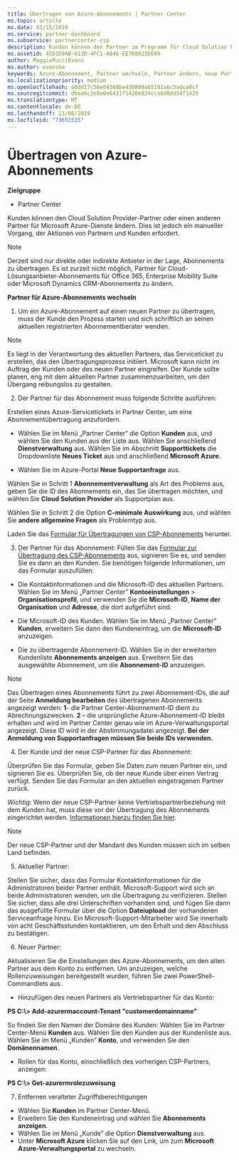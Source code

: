 ```yaml
---
title: Übertragen von Azure-Abonnements | Partner Center
ms.topic: article
ms.date: 03/15/2019
ms.service: partner-dashboard
ms.subservice: partnercenter-csp
description: Kunden können den Partner im Programm für Cloud Solution Provider ändern, den sie für Microsoft Azure-Dienste verwenden möchten. Dies ist jedoch ein manueller Vorgang, der Aktionen von Partnern und Kunden erfordert.
ms.assetid: 42D1D9AB-613D-4FC1-A846-EE769923E699
author: MaggiePucciEvans
ms.author: evansma
keywords: Azure-Abonnement, Partner wechseln, Partner ändern, neue Partner, andere Partner
ms.localizationpriority: medium
ms.openlocfilehash: a0dd17c56e04368be430808ab5191a6c5adca8cf
ms.sourcegitcommit: dbaa6c2e8a0e6431f1420e024cca6d0dd54f1425
ms.translationtype: MT
ms.contentlocale: de-DE
ms.lasthandoff: 11/06/2019
ms.locfileid: "73651535"
---
```

# <a name="transfer-azure-subscriptions"></a>Übertragen von Azure-Abonnements 

**Zielgruppe**

-  Partner Center

Kunden können den Cloud Solution Provider-Partner oder einen anderen Partner für Microsoft Azure-Dienste ändern. Dies ist jedoch ein manueller Vorgang, der Aktionen von Partnern und Kunden erfordert.

>[!Note]  
>Derzeit sind nur direkte oder indirekte Anbieter in der Lage, Abonnements zu übertragen.
>Es ist zurzeit nicht möglich, Partner für Cloud-Lösungsanbieter-Abonnements für Office 365, Enterprise Mobility Suite oder Microsoft Dynamics CRM-Abonnements zu ändern.



**Partner für Azure-Abonnements wechseln**

1. Um ein Azure-Abonnement auf einen neuen Partner zu übertragen, muss der Kunde den Prozess starten und sich schriftlich an seinen aktuellen registrierten Abonnementberater wenden. 
>[!Note]
>Es liegt in der Verantwortung des aktuellen Partners, das Serviceticket zu erstellen, das den Übertragungsprozess initiiert. Microsoft kann nicht im Auftrag der Kunden oder des neuen Partner eingreifen. Der Kunde sollte planen, eng mit dem aktuellen Partner zusammenzuarbeiten, um den Übergang reibungslos zu gestalten.

2. Der Partner für das Abonnement muss folgende Schritte ausführen:

Erstellen eines Azure-Servicetickets in Partner Center, um eine Abonnementübertragung anzufordern.
-   Wählen Sie im Menü „Partner Center“ die Option **Kunden** aus, und wählen Sie den Kunden aus der Liste aus. Wählen Sie anschließend **Dienstverwaltung** aus. Wählen Sie im Abschnitt **Supporttickets** die Dropdownliste **Neues Ticket** aus und anschließend **Microsoft Azure**.

-   Wählen Sie im Azure-Portal **Neue Supportanfrage** aus.

Wählen Sie in Schritt 1 **Abonnementverwaltung** als Art des Problems aus, geben Sie die ID des Abonnements ein, das Sie übertragen möchten, und wählen Sie **Cloud Solution Provider** als Supportplan aus.

Wählen Sie in Schritt 2 die Option **C-minimale Auswirkung** aus, und wählen Sie **andere allgemeine Fragen** als Problemtyp aus.

Laden Sie das [Formular für Übertragungen von CSP-Abonnements](https://assets.windowsphone.com/5222c408-e546-4e01-b72a-2ec7d4c43d57/CSP_Subscription_Transfer_Form_Azure_InvariantCulture_Default.zip) herunter.

3. Der Partner für das Abonnement: Füllen Sie das [Formular zur Übertragung des CSP-Abonnements](https://assets.windowsphone.com/5222c408-e546-4e01-b72a-2ec7d4c43d57/CSP_Subscription_Transfer_Form_Azure_InvariantCulture_Default.zip) aus, signieren Sie es, und senden Sie es dann an den Kunden. Sie benötigen folgende Informationen, um das Formular auszufüllen:

- Die Kontaktinformationen und die Microsoft-ID des aktuellen Partners. Wählen Sie im Menü „Partner Center” **Kontoeinstellungen** &gt; **Organisationsprofil**, und verwenden Sie die **Microsoft-ID**, **Name der Organisation** und **Adresse**, die dort aufgeführt sind.

- Die Microsoft-ID des Kunden. Wählen Sie im Menü „Partner Center” **Kunden**, erweitern Sie dann den Kundeneintrag, um die **Microsoft-ID** anzuzeigen.

- Die zu übertragende Abonnement-ID. Wählen Sie in der erweiterten Kundenliste **Abonnements anzeigen** aus. Erweitern Sie das ausgewählte Abonnement, um die **Abonnement-ID** anzuzeigen.

>[!Note]
>Das Übertragen eines Abonnements führt zu zwei Abonnement-IDs, die auf der Seite **Anmeldung bearbeiten** des übertragenen Abonnements angezeigt werden: **1**- die Partner Center-Abonnement-ID dient zu Abrechnungszwecken. 
**2** – die ursprüngliche Azure-Abonnement-ID bleibt erhalten und wird im Partner Center genau wie im Azure-Verwaltungsportal angezeigt. Diese ID wird in der Abstimmungsdatei angezeigt.  **Bei der Anmeldung von Supportanfragen müssen Sie beide IDs verwenden.**

4. Der Kunde und der neue CSP-Partner für das Abonnement:

Überprüfen Sie das Formular, geben Sie Daten zum neuen Partner ein, und signieren Sie es. Überprüfen Sie, ob der neue Kunde über einen Vertrag verfügt. Senden Sie das Formular an den aktuellen eingetragenen Partner zurück.

*Wichtig*: Wenn der neue CSP-Partner keine Vertriebspartnerbeziehung mit dem Kunden hat, muss diese vor der Übertragung des Abonnements eingerichtet werden. [Informationen hierzu finden Sie hier](request-a-relationship-with-a-customer.md).

>[!Note]
>Der neue CSP-Partner und der Mandant des Kunden müssen sich im selben Land befinden. 

5. Aktueller Partner:

Stellen Sie sicher, dass das Formular Kontaktinformationen für die Administratoren beider Partner enthält. Microsoft-Support wird sich an beide Administratoren wenden, um die Übertragung zu verifizieren. Stellen Sie sicher, dass alle drei Unterschriften vorhanden sind, und fügen Sie dann das ausgefüllte Formular über die Option **Dateiupload** der vorhandenen Serviceanfrage hinzu. Ein Microsoft-Support-Mitarbeiter wird Sie innerhalb von acht Geschäftsstunden kontaktieren, um den Erhalt und den Abschluss zu bestätigen.

6. Neuer Partner:

Aktualisieren Sie die Einstellungen des Azure-Abonnements, um den alten Partner aus dem Konto zu entfernen. Um anzuzeigen, welche Rollenzuweisungen bereitgestellt wurden, führen Sie zwei PowerShell-Commandlets aus.

-   Hinzufügen des neuen Partners als Vertriebspartner für das Konto:

**PS C:\\&gt; Add-azurermaccount-Tenant "customerdomainname"**

So finden Sie den Namen der Domäne des Kunden: Wählen Sie im Partner Center-Menü **Kunden** aus. Wählen Sie den Kunden aus der Kundenliste aus. Wählen Sie im Menü „Kunden” **Konto**, und verwenden Sie den **Domänennamen**.

-   Rollen für das Konto, einschließlich des vorherigen CSP-Partners, anzeigen:

**PS C:\\&gt; Get-azurermrolezuweisung**

7. Entfernen veralteter Zugriffsberechtigungen

-  Wählen Sie **Kunden** im Partner Center-Menü. 
-  Erweitern Sie den Kundeneintrag und wählen Sie **Abonnements anzeigen**. 
-  Wählen Sie im Menü „Kunde” die Option **Dienstverwaltung** aus. 
-  Unter **Microsoft Azure** klicken Sie auf den Link, um zum **Microsoft Azure-Verwaltungsportal** zu wechseln.

 

 



